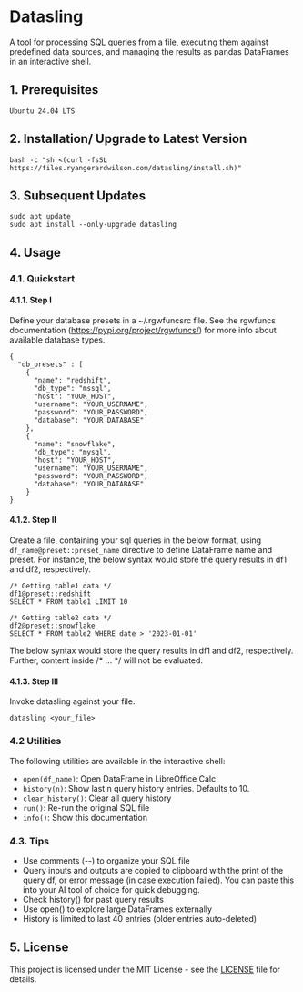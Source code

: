 # Datasling

A tool for processing SQL queries from a file, executing them against predefined data sources, and managing the results as pandas DataFrames in an interactive shell.

## 1. Prerequisites

    Ubuntu 24.04 LTS

## 2. Installation/ Upgrade to Latest Version

    bash -c "sh <(curl -fsSL https://files.ryangerardwilson.com/datasling/install.sh)"

## 3. Subsequent Updates

    sudo apt update
    sudo apt install --only-upgrade datasling

## 4. Usage

### 4.1. Quickstart

#### 4.1.1. Step I

Define your database presets in a ~/.rgwfuncsrc file. See the rgwfuncs documentation (https://pypi.org/project/rgwfuncs/) for more info  about available database types.

    {
      "db_presets" : [
        {
          "name": "redshift",
          "db_type": "mssql",
          "host": "YOUR_HOST",
          "username": "YOUR_USERNAME",
          "password": "YOUR_PASSWORD",
          "database": "YOUR_DATABASE"
        },
        {
          "name": "snowflake",
          "db_type": "mysql",
          "host": "YOUR_HOST",
          "username": "YOUR_USERNAME",
          "password": "YOUR_PASSWORD",
          "database": "YOUR_DATABASE"
        }
    }

#### 4.1.2. Step II

Create a file, containing your sql queries in the below format, using `df_name@preset::preset_name` directive to define DataFrame name and  preset. For instance, the below syntax would store the query results in df1 and df2, respectively.

    /* Getting table1 data */
    df1@preset::redshift
    SELECT * FROM table1 LIMIT 10
  
    /* Getting table2 data */
    df2@preset::snowflake
    SELECT * FROM table2 WHERE date > '2023-01-01'

The below syntax would store the query results in df1 and df2, respectively. Further, content inside /* ... */ will not be evaluated.

#### 4.1.3. Step III

Invoke datasling against your file.

    datasling <your_file>

### 4.2 Utilities

The following utilities are available in the interactive shell:

- `open(df_name)`: Open DataFrame in LibreOffice Calc
- `history(n)`: Show last n query history entries. Defaults to 10.
- `clear_history()`: Clear all query history
- `run()`: Re-run the original SQL file
- `info()`: Show this documentation

### 4.3. Tips
- Use comments (--) to organize your SQL file
- Query inputs and outputs are copied to clipboard with the print of the 
  query df, or error message (in case execution failed). You can paste 
  this into your AI tool of choice for quick debugging.
- Check history() for past query results
- Use open() to explore large DataFrames externally
- History is limited to last 40 entries (older entries auto-deleted)

## 5. License

This project is licensed under the MIT License - see the [LICENSE](LICENSE) file for details.


